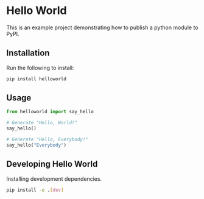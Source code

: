 # Hello World

This is an example project demonstrating how to publish a python module to PyPI.

## Installation

Run the following to install:

```python
pip install helloworld
```

## Usage

```python
from helloworld import say_hello

# Generate "Hello, World!"
say_hello()

# Generate "Hello, Everybody!"
say_hello("Everybody")
```

## Developing Hello World

Installing development dependencies.

```bash
pip install -e .[dev]
```
